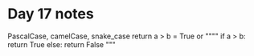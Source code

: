 # Day 17 notes 
PascalCase, camelCase, snake_case
 return a > b = True
or
""""
if a > b:
return True
else:
return False
"""